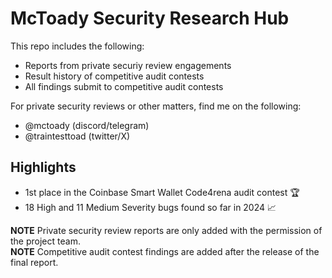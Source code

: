 # McToady Security Research Hub

This repo includes the following:
- Reports from private securiy review engagements
- Result history of competitive audit contests
- All findings submit to competitive audit contests

For private security reviews or other matters, find me on the following:
- @mctoady (discord/telegram)
- @traintesttoad (twitter/X)

## Highlights
- 1st place in the Coinbase Smart Wallet Code4rena audit contest 🏆
- 18 High and 11 Medium Severity bugs found so far in 2024 📈

**NOTE** Private security review reports are only added with the permission of the project team.\
**NOTE** Competitive audit contest findings are added after the release of the final report.
